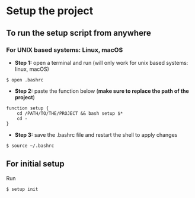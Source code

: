 # Setup the project

## To run the setup script from anywhere

### **For UNIX based systems: Linux, macOS**

- **Step 1:** open a terminal and run (will only work for unix based systems: linux, macOS)
```
$ open .bashrc
```
    
- **Step 2:** paste the function below (**make sure to replace the path of the project**)
```
function setup {
    cd /PATH/TO/THE/PROJECT && bash setup $*
    cd -
}
```

- **Step 3:** save the .bashrc file and restart the shell to apply changes
```
$ source ~/.bashrc
```

## For initial setup
Run
```
$ setup init
```


